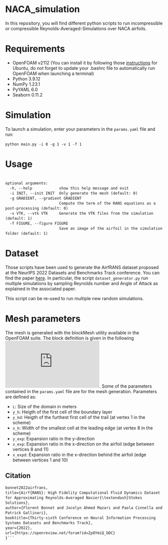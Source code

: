 # NACA_simulation
In this repository, you will find different python scripts to run incompressible or compressible Reynolds-Averaged-Simulations over NACA airfoils.

# Requirements
- OpenFOAM v2112 (You can install it by following those [instructions](https://develop.openfoam.com/Development/openfoam/-/wikis/precompiled/debian) for Ubuntu, do not forget to update your .bashrc file to automatically run OpenFOAM when launching a terminal)
- Python 3.9.12
- NumPy 1.23.1
- PyYAML 6.0
- Seaborn 0.11.2

# Simulation
To launch a simulation, enter your parameters in the ```params.yaml``` file and run:
```
python main.py -i 0 -g 1 -v 1 -f 1
```

# Usage
```usage: main.py [-h] [-i INIT] [-g GRADIENT] [-v VTK] [-f FIGURE]

optional arguments:
  -h, --help            show this help message and exit
  -i INIT, --init INIT  Only generate the mesh (default: 0)
  -g GRADIENT, --gradient GRADIENT
                        Compute the term of the RANS equations as a post-processing (default: 0)
  -v VTK, --vtk VTK     Generate the VTK files from the simulation (default: 1)
  -f FIGURE, --figure FIGURE
                        Save an image of the airfoil in the simulation folder (default: 1)
```

# Dataset
Those scripts have been used to generate the AirfRANS dataset proposed at the NeurIPS 2022 Datasets and Benchmarks Track conference. You can find the paper [here](https://openreview.net/forum?id=Zp8YmiQ_bDC&referrer=%5Bthe%20profile%20of%20Florent%20Bonnet%5D(%2Fprofile%3Fid%3D~Florent_Bonnet1)). In particular, the script ```dataset_generator.py``` run multiple simulations by sampling Reynolds number and Angle of Attack as explained in the associated paper.

This script can be re-used to run multiple new random simulations.

# Mesh parameters
The mesh is generated with the blockMesh utility available in the OpenFOAM suite. The block definition is given in the following ![scheme](https://github.com/Extrality/NACA_simulation/blob/main/mesh_scheme.pdf?raw=true).
Some of the parameters contained in the ```params.yaml``` file are for the mesh generation. Parameters are defined as:
- ```L```: Size of the domain in meters
- ```y_h```: Heigth of the first cell of the boundary layer 
- ```y_hd```: Heigth of the furthest first cell of the trail (at vertex 1 in the scheme)
- ```x_h```: Width of the smallest cell at the leading edge (at vertex 8 in the scheme)
- ```y_exp```: Expansion ratio in the y-direction
- ```x_exp```: Expansion ratio in the x-direction on the airfoil (edge between vertices 8 and 11)
- ```x_expd```: Expansion ratio in the x-direction behind the airfoil (edge between vertices 1 and 10)

## Citation
```@inproceedings{
bonnet2022airfrans,
title={Airf{RANS}: High Fidelity Computational Fluid Dynamics Dataset for Approximating Reynolds-Averaged Navier{\textendash}Stokes Solutions},
author={Florent Bonnet and Jocelyn Ahmed Mazari and Paola Cinnella and Patrick Gallinari},
booktitle={Thirty-sixth Conference on Neural Information Processing Systems Datasets and Benchmarks Track},
year={2022},
url={https://openreview.net/forum?id=Zp8YmiQ_bDC}
}```
